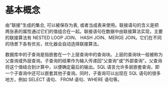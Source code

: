 基本概念 
=========================





由"联接"生成的集合, 可以被保存为表, 或者当成表来使用。联接语句的含义是把两张表的属性通过它们的值组合在一起。联接语句在数据中由联接算法实现，主要的联接算法有 NESTED LOOP JOIN、 HASH JOIN、MERGE JOIN。它们在不同的场景下各有优劣，优化器会自动选择联接算法。

数据库中的子查询是指嵌套在一个上层查询中的查询块。上层的查询块一般被称为父查询或外层查询。子查询的结果作为输入传递回"父查询"或"外部查询"。父查询将这个值结合到计算中，以便确定最后的输出。SQL 语言允许多层嵌套查询，即一个子查询中还可以嵌套其他子查询。同时，子查询可以出现在 SQL 语句的很多地方，例如 SELECT 语句、 FROM 语句、WHERE 语句等。
